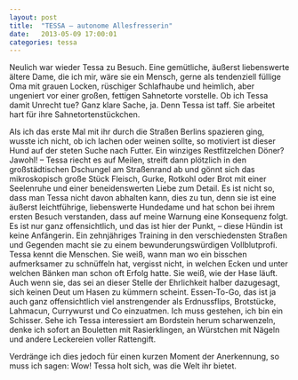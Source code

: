 ```yaml
---
layout: post
title:  "TESSA – autonome Allesfresserin"
date:   2013-05-09 17:00:01
categories: tessa
---
```


Neulich war wieder Tessa zu Besuch.  Eine gemütliche, äußerst liebenswerte
ältere Dame, die ich mir, wäre sie ein Mensch, gerne als tendenziell füllige Oma
mit grauen Locken, rüschiger Schlafhaube und heimlich, aber ungeniert vor einer
großen, fettigen Sahnetorte vorstelle. Ob ich Tessa damit Unrecht tue? Ganz
klare Sache, ja. Denn Tessa ist taff. Sie arbeitet hart für ihre
Sahnetortenstückchen.

Als ich das erste Mal mit ihr durch die Straßen Berlins spazieren ging, wusste
ich nicht, ob ich lachen oder weinen sollte, so motiviert ist dieser Hund auf
der steten Suche nach Futter. Ein winziges Restfitzelchen Döner? Jawohl! – Tessa
riecht es auf Meilen, streift dann plötzlich in den großstädtischen Dschungel am
Straßenrand ab und gönnt sich das mikroskopisch große Stück Fleisch, Gurke,
Rotkohl oder Brot mit einer Seelenruhe und einer beneidenswerten Liebe zum
Detail. Es ist nicht so, dass man Tessa nicht davon abhalten kann, dies zu tun,
denn sie ist eine äußerst leichtführige, liebenswerte Hundedame und hat schon
bei ihrem ersten Besuch verstanden, dass auf meine Warnung eine Konsequenz
folgt. Es ist nur ganz offensichtlich, und das ist hier der Punkt, – diese
Hündin ist keine Anfängerin. Ein zehnjähriges Training in den verschiedensten
Straßen und Gegenden macht sie zu einem bewunderungswürdigen Vollblutprofi.
Tessa kennt die Menschen. Sie weiß, wann man wo ein bisschen aufmerksamer zu
schnüffeln hat, vergisst nicht, in welchen Ecken und unter welchen Bänken man
schon oft Erfolg hatte. Sie weiß, wie der Hase läuft. Auch wenn sie, das sei an
dieser Stelle der Ehrlichkeit halber dazugesagt, sich keinen Deut um Hasen zu
kümmern scheint. Essen-To-Go, das ist ja auch ganz offensichtlich viel
anstrengender als Erdnussflips, Brotstücke, Lahmacun, Currywurst und Co
einzuatmen. Ich muss gestehen, ich bin ein Schisser. Sehe ich Tessa interessiert
am Bordstein herum scharwenzeln, denke ich sofort an Bouletten mit
Rasierklingen, an Würstchen mit Nägeln und andere Leckereien voller Rattengift.

Verdränge ich dies jedoch für einen kurzen Moment der Anerkennung, so muss ich
sagen: Wow! Tessa holt sich, was die Welt ihr bietet.
